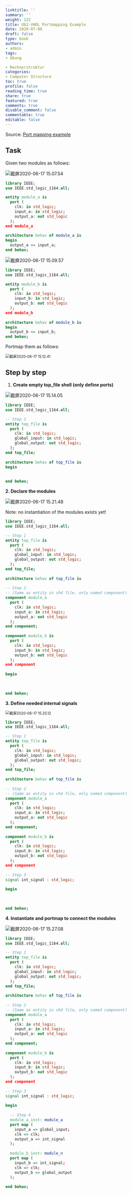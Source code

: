 ```yaml
---
linktitle: ''
summary: ''
weight: 122
title: Ub2-VHDL Portmapping Example
date: 2020-07-08
draft: false
type: book
authors:
- admin
tags:
- Übung

- Rechnerstruktur
categories:
- Computer Structure
toc: true
profile: false
reading_time: true
share: true
featured: true
comments: true
disable_comment: false
commentable: true
editable: false
---
```


Source: [Port mapping example](http://telescript.denayer.wenk.be/~kvb/Labo_Digitale_Synthese/vhdl_portmapping_example.pdf)

## Task

Given two modules as follows:

![截屏2020-06-17 15.07.54](https://raw.githubusercontent.com/EckoTan0804/upic-repo/master/uPic/截屏2020-06-17%2015.07.54.png)

```vhdl
library IEEE;
use IEEE.std_logic_1164.all;

entity module_a is 
  port (
    clk: in std_logic;
    input_a: in std_logic;
    output_a: out std_logic
  );
end module_a
  
architecture behav of module_a is
begin
  output_a <= input_a;
end behav;
```

![截屏2020-06-17 15.09.57](https://raw.githubusercontent.com/EckoTan0804/upic-repo/master/uPic/截屏2020-06-17%2015.09.57.png)

```vhdl
library IEEE;
use IEEE.std_logic_1164.all;

entity module_b is 
  port (
    clk: in std_logic;
    input_b: in std_logic;
    output_b: out std_logic
  );
end module_b
  
architecture behav of module_b is
begin
  output_b <= input_b;
end behav;
```

Portmap them as follows:

<img src="https://raw.githubusercontent.com/EckoTan0804/upic-repo/master/uPic/截屏2020-06-17%2015.12.41.png" alt="截屏2020-06-17 15.12.41" style="zoom:80%;" />



## Step by step

1. **Create empty top_file shell (only define ports)**

![截屏2020-06-17 15.14.05](https://raw.githubusercontent.com/EckoTan0804/upic-repo/master/uPic/截屏2020-06-17%2015.14.05.png)

```vhdl
library IEEE;
use IEEE.std_logic_1164.all;

-- Step 1
entity top_file is
  port (
    clk: in std_logic;
    global_input: in std_logic;
    global_output: out std_logic;
  );
end top_file;
  
architecture behav of top_file is
begin
  
  
end behav;
```

**2. Declare the modules**

![截屏2020-06-17 15.21.48](https://raw.githubusercontent.com/EckoTan0804/upic-repo/master/uPic/截屏2020-06-17%2015.21.48.png)

Note: no instantiation of the modules exists yet!

```vhdl
library IEEE;
use IEEE.std_logic_1164.all;

-- Step 1
entity top_file is
  port (
    clk: in std_logic;
    global_input: in std_logic;
    global_output: out std_logic;
  );
end top_file;
  
architecture behav of top_file is
  
-- Step 2
-- (Same as entity in vhd file, only named component)
component module_a
  port (
    clk: in std_logic;
    input_a: in std_logic;
    output_a: out std_logic
  );
end component;
  
component module_b is 
  port (
    clk: in std_logic;
    input_b: in std_logic;
    output_b: out std_logic
  );
end component
  
begin
 
  
  
end behav;
```

**3. Define needed internal signals**

<img src="https://raw.githubusercontent.com/EckoTan0804/upic-repo/master/uPic/截屏2020-06-17%2015.25.12.png" alt="截屏2020-06-17 15.25.12" style="zoom:80%;" />

```vhdl
library IEEE;
use IEEE.std_logic_1164.all;

-- Step 1
entity top_file is
  port (
    clk: in std_logic;
    global_input: in std_logic;
    global_output: out std_logic;
  );
end top_file;
  
architecture behav of top_file is
  
-- Step 2
-- (Same as entity in vhd file, only named component)
component module_a
  port (
    clk: in std_logic;
    input_a: in std_logic;
    output_a: out std_logic
  );
end component;
  
component module_b is 
  port (
    clk: in std_logic;
    input_b: in std_logic;
    output_b: out std_logic
  );
end component
  
-- Step 3
signal int_signal : std_logic;
  
begin
 
  
  
end behav;
```

**4. Instantiate and portmap to connect the modules**

![截屏2020-06-17 15.27.08](https://raw.githubusercontent.com/EckoTan0804/upic-repo/master/uPic/截屏2020-06-17%2015.27.08.png)

```vhdl
library IEEE;
use IEEE.std_logic_1164.all;

-- Step 1
entity top_file is
  port (
    clk: in std_logic;
    global_input: in std_logic;
    global_output: out std_logic;
  );
end top_file;
  
architecture behav of top_file is
  
-- Step 2
-- (Same as entity in vhd file, only named component)
component module_a
  port (
    clk: in std_logic;
    input_a: in std_logic;
    output_a: out std_logic
  );
end component;
  
component module_b is 
  port (
    clk: in std_logic;
    input_b: in std_logic;
    output_b: out std_logic
  );
end component
  
-- Step 3
signal int_signal : std_logic;
  
begin
  
  -- Step 4
  module_a_inst: module_a
  port map (
    input_a => global_input;
    clk => clk;
    output_a => int_signal
  );
  
  module_b_inst: module_n
  port map (
    input_b => int_signal;
    clk => clk;
    output_b => global_output
  );
    
end behav;
```